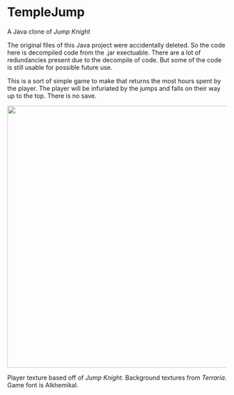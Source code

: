 # TempleJump
A Java clone of *Jump Knight*

The original files of this Java project were accidentally deleted. So the code here is decompiled code from the .jar exectuable. There are a lot of redundancies present due to the decompile of code. But some of the code is still usable for possible future use.

This is a sort of simple game to make that returns the most hours spent by the player. The player will be infuriated by the jumps and falls on their way up to the top. There is no save.

<img src=https://user-images.githubusercontent.com/46356943/184517414-fbfc0bbd-73c8-40d5-bdf6-495856824936.png width=600px>

Player texture based off of *Jump Knight*. Background textures from *Terraria*. Game font is Alkhemikal. 
